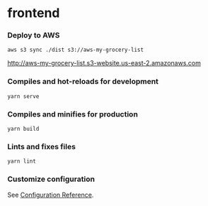# frontend

### Deploy to AWS
```
aws s3 sync ./dist s3://aws-my-grocery-list
```
http://aws-my-grocery-list.s3-website.us-east-2.amazonaws.com

### Compiles and hot-reloads for development
```
yarn serve
```

### Compiles and minifies for production
```
yarn build
```

### Lints and fixes files
```
yarn lint
```

### Customize configuration
See [Configuration Reference](https://cli.vuejs.org/config/).
